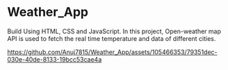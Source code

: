 # Weather_App
Build Using HTML, CSS and JavaScript. In this project, Open-weather map API is used to fetch the real time temperature and data of different cities.


https://github.com/Anuj7815/Weather_App/assets/105466353/79351dec-030e-40de-8133-19bcc53cae4a

